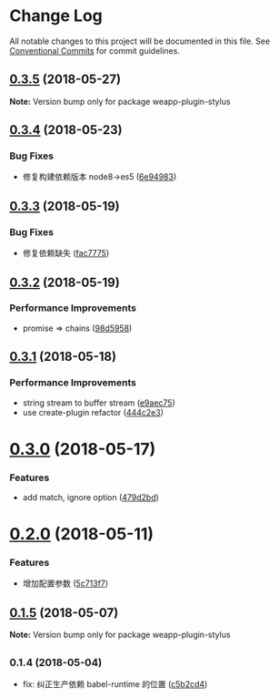 # Change Log

All notable changes to this project will be documented in this file.
See [Conventional Commits](https://conventionalcommits.org) for commit guidelines.

<a name="0.3.5"></a>
## [0.3.5](https://github.com/tolerance-go/weapp-start/compare/weapp-plugin-stylus@0.3.4...weapp-plugin-stylus@0.3.5) (2018-05-27)




**Note:** Version bump only for package weapp-plugin-stylus

<a name="0.3.4"></a>
## [0.3.4](https://github.com/tolerance-go/weapp-cli/compare/weapp-plugin-stylus@0.3.3...weapp-plugin-stylus@0.3.4) (2018-05-23)


### Bug Fixes

* 修复构建依赖版本 node8->es5 ([6e94983](https://github.com/tolerance-go/weapp-cli/commit/6e94983))




<a name="0.3.3"></a>
## [0.3.3](https://github.com/tolerance-go/weapp-cli/compare/weapp-plugin-stylus@0.3.2...weapp-plugin-stylus@0.3.3) (2018-05-19)


### Bug Fixes

* 修复依赖缺失 ([fac7775](https://github.com/tolerance-go/weapp-cli/commit/fac7775))




<a name="0.3.2"></a>
## [0.3.2](https://github.com/tolerance-go/weapp-cli/compare/weapp-plugin-stylus@0.3.1...weapp-plugin-stylus@0.3.2) (2018-05-19)


### Performance Improvements

* promise => chains ([98d5958](https://github.com/tolerance-go/weapp-cli/commit/98d5958))




<a name="0.3.1"></a>
## [0.3.1](https://github.com/tolerance-go/weapp-cli/compare/weapp-plugin-stylus@0.3.0...weapp-plugin-stylus@0.3.1) (2018-05-18)


### Performance Improvements

* string stream to buffer stream ([e9aec75](https://github.com/tolerance-go/weapp-cli/commit/e9aec75))
* use create-plugin refactor ([444c2e3](https://github.com/tolerance-go/weapp-cli/commit/444c2e3))




<a name="0.3.0"></a>
# [0.3.0](https://github.com/tolerance-go/weapp-cli/compare/weapp-plugin-stylus@0.2.0...weapp-plugin-stylus@0.3.0) (2018-05-17)


### Features

* add match, ignore option ([479d2bd](https://github.com/tolerance-go/weapp-cli/commit/479d2bd))




<a name="0.2.0"></a>
# [0.2.0](https://github.com/tolerance-go/weapp-cli/compare/weapp-plugin-stylus@0.1.5...weapp-plugin-stylus@0.2.0) (2018-05-11)


### Features

* 增加配置参数 ([5c713f7](https://github.com/tolerance-go/weapp-cli/commit/5c713f7))




<a name="0.1.5"></a>
## [0.1.5](https://github.com/tolerance-go/weapp-cli/compare/weapp-plugin-stylus@0.1.4...weapp-plugin-stylus@0.1.5) (2018-05-07)




**Note:** Version bump only for package weapp-plugin-stylus

<a name="0.1.4"></a>
## <small>0.1.4 (2018-05-04)</small>

* fix: 纠正生产依赖 babel-runtime 的位置 ([c5b2cd4](https://github.com/tolerance-go/weapp-cli/commit/c5b2cd4))
